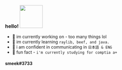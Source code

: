 ### hello! <img src="https://external-content.duckduckgo.com/iu/?u=http%3A%2F%2Fmedia.giphy.com%2Fmedia%2FnOSjhK6tcFHFe%2Fgiphy.gif&f=1&nofb=1" width="75px">
- 🌷 im currently working on - too many things lol
- 💐 im currently learning `raylib, beef, and java.`
- 🍋 i am confident in communicating in `日本語 & ENG`
- 🌸 fun fact - `i'm currently studying for comptia a+`

#### smeek#3733
